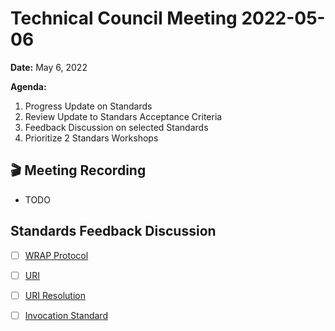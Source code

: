 Technical Council Meeting 2022-05-06
===

**Date:** May 6, 2022

**Agenda:**
1. Progress Update on Standards
2. Review Update to Standars Acceptance Criteria
3. Feedback Discussion on selected Standards
4. Prioritize 2 Standars Workshops


:clapper: Meeting Recording 
---
* TODO

Standards Feedback Discussion
---
- [ ] [WRAP Protocol](https://github.com/polywrap/technical-council/issues/26)
- [ ] [URI](https://github.com/polywrap/technical-council/issues/27)
- [ ] [URI Resolution](https://github.com/polywrap/technical-council/issues/30)
- [ ] [Invocation Standard](https://github.com/polywrap/technical-council/issues/31)

